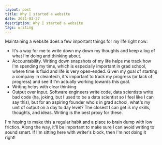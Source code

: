 ```yaml
---
layout: post
title: Why I started a website
date: 2021-03-27
description: Why I started a website
tags: writing
---
```


Maintaining a website does a few important things for my life right now:
- It's a way for me to write down my down my thoughts and keep a log of what I'm doing and thinking about.
- Accountability. Writing down snapshots of my life helps me track how I'm spending my time, which is especially important in grad school, where time is fluid and life is very open-ended. Given my goal of starting a company in cleantech, it's important to track my progress (or lack of progress) and see if I'm actually working towards this goal.
- Writing helps with clear thinking
- Output over input. Software engineers write code, data scientists write bad code (ha, joking, but I used to be a data scientist so I feel like I can say this), but for an aspiring founder who's in grad school, what's my unit of output on a day to day level? The closest I can get is my skills, thoughts, and ideas. Writing is the best proxy for these.

I'm hoping to make this a regular habit and a place to brain dump with low friction. Along the way, it'll be important to make sure I can avoid writing to sound smart. If I'm sitting here with writer's block, then I'm not doing it right! 
